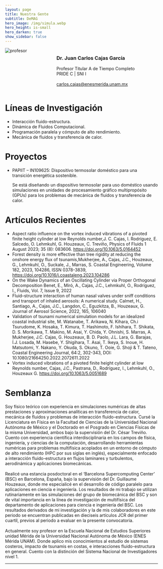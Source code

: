 ```yaml
---
layout: page
title: Nuestra Gente
subtitle: DeMAG
hero_image: /img/simula.webp
hero_height: is-small
hero_darken: true
show_sidebar: false
---
```


<div class="columns is-align-items-center is-multiline pb-6">
    <div class="column">
        <img loading="lazy" src="{{ site.baseurl }}/img/drcajas.webp" alt="profesor" class="ng_imagen"/>
    </div>
    <div class="column has-text-centered">
        <h3 class="has-text-primary">Dr. Juan Carlos Cajas García</h3>
        <p class="has-text-weight-bold is-family-sans-serif">
            Profesor Titular A de Tiempo Completo
            <br/>
                PRIDE C | SNI I
            <br/>
            <br/>
            <a href="mailto:carlos.cajas@enesmerida.unam.mx">
                carlos.cajas@enesmerida.unam.mx
            </a>
        </p>
    </div>
</div>
<div class="content">
    <h1 class="has-text-centered has-text-primary">
        Líneas de Investigación
    </h1> 
    <ul>
        <li class="has-text-weight-bold is-family-sans-serif">Interacción fluido-estructura.</li>
        <li class="has-text-weight-bold is-family-sans-serif">Dinámica de Fluidos Computacional.</li>
        <li class="has-text-weight-bold is-family-sans-serif">Programación paralela y cómputo de alto rendimiento.</li>
        <li class="has-text-weight-bold is-family-sans-serif">Mecánica de fluidos y transferencia de calor.</li>
    </ul>
    <h1 class="has-text-centered has-text-primary">
        Proyectos
    </h1> 
    <ul>
        <li class="has-text-weight-bold is-family-sans-serif">PAPIIT – IN109625: Dispositivo termosolar doméstico para una transición energética sostenible.</li>
        <p class="has-text-justified is-italic">
            Se está diseñando un dispositivo termosolar para uso doméstico usando simulaciones en 	unidades de procesamiento gráfico multipropósito (GPUs)	para los problemas de mecánica 	de fluidos y transferencia de calor.
        </p>
    </ul>
    <h1 class="has-text-centered has-text-primary">
        Artículos Recientes
    </h1> 
    <ul>
        <li class="mb-4 has-text-weight-bold is-family-sans-serif">Aspect ratio influence on the vortex induced vibrations of a pivoted finite height cylinder at low Reynolds number,J. C. Cajas, I. Rodríguez, E. Salcedo, O. Lehmkuhl, G. Houzeaux, C. Treviño, Physics of Fluids 1 August 2023; 35 (8): 083606. <a href="https://doi.org/10.1063/5.0164452">https://doi.org/10.1063/5.0164452</a></li>
        <li class="mb-4 has-text-weight-bold is-family-sans-serif">Forest density is more effective than tree rigidity at reducing the onshore energy flux of tsunamis,Mukherjee, A., Cajas, J.C., Houzeaux, G., Lehmkuhl, O., Suckale, J., Marras, S. Coastal Engineering, Volume 182, 2023, 104286, ISSN 0378-3839, <a href="https://doi.org/10.1016/j.coastaleng.2023.104286">https://doi.org/10.1016/j.coastaleng.2023.104286</a></li>
        <li class="mb-4 has-text-weight-bold is-family-sans-serif">On the Wake Dynamics of an Oscillating Cylinder via Proper Orthogonal Decomposition Benet, E., Miró, A., Cajas, J.C., Lehmkuhl, O., Rodríguez, I., Fluids, Vol. 7, Issue 9, 2022</li>
        <li class="mb-4 has-text-weight-bold is-family-sans-serif">Fluid–structure interaction of human nasal valves under sniff conditions and transport of inhaled aerosols: A numerical study. Calmet, H., Santiago, A., Cajas, J.C., Langdon, C., Eguzkitza, B., Houzeaux, G. Journal of Aerosol Science, 2022, 165, 106040</li>
        <li class="mb-4 has-text-weight-bold is-family-sans-serif">Validation of tsunami numerical simulation models for an idealized coastal industrial site, M. Watanabe, T. Arikawa, N. Kihara, Ch.i Tsurudome, K. Hosaka, T. Kimura, T. Hashimoto, F. Ishihara, T. Shikata, D. S. Morikawa, T. Makino, M. Asai, Y. Chida, Y. Ohnishi, S. Marras, A. Mukherjee, J.C. Cajas, G. Houzeaux, B. D. Paolo, J.L. Lara, G. Barajas, Í.J. Losada, M. Hasebe, Y. Shigihara, T. Asai, T. Ikeya, S. Inoue, H. Matsutomi, Y. Nakano, Y. Okuda, S. Okuno, T. Ooie, G. Shoji & T. Tateno, Coastal Engineering Journal, 64:2, 302-343, DOI: 10.1080/21664250.2022.2072611.2022</li>
        <li class="mb-4 has-text-weight-bold is-family-sans-serif">Vortex induced vibrations of a pivoted finite height cylinder at low Reynolds number, Cajas, J.C., Pastrana, D., Rodríguez, I., Lehmkuhl, O., Houzeaux G. <a href="https://doi.org/10.1063/5.0051689">https://doi.org/10.1063/5.0051689</a></li>
    </ul>
    <h1 class="has-text-centered has-text-primary">
        Semblanza
    </h1>
    <p class="has-text-justified is-italic">
    Soy físico teórico con experiencia en simulaciones numéricas de altas prestaciones y aproximaciones analíticas en transferencia de calor, mecánica de fluidos y problemas de interacción fluido-estructura. Cursé la Licenciatura en Física en la Facultad de Ciencias de la Universidad Nacional Autónoma de México y el Doctorado en el Posgrado en Ciencias Físicas de la misma Universidad, ambos bajo la supervisión del Dr. César Treviño. Cuento con experiencia científica interdisciplinaria en los campos de física, ingeniería, y ciencias de la computación, desarrollando herramientas numéricas para problemas multifísica acoplados en un entorno de cómputo de alto rendimiento (HPC por sus siglas en inglés), especialmente enfocado a interacción fluido-estructura en flujos laminares y turbulentos, aerodinámica y aplicaciones biomecánicas. 
    <br/>
    <br/>
    Realicé una estancia posdoctoral en el ‘Barcelona Supercomputing Center’ (BSC) en Barcelona, España, bajo la supervisión del Dr. Guillaume Houzeaux, donde me especialicé en el desarrollo de código paralelo para aplicaciones en ciencia e ingeniería. Los resultados de mi trabajo se utilizan rutinariamente en las simulaciones del grupo de biomecánica del BSC y son de vital importancia en la línea de investigación de multifísica del departamento de aplicaciones para ciencia e ingeniería del BSC. Los resultados derivados de mi investigación y la de mis colaboradores en este periodo se encuentran publicadas en dieciseis artículos JCR del primer cuartil, previos al periodo a evaluar en la presente convocatoria.
    <br/>
    <br/>
    Actualmente soy profesor en la Escuela Nacional de Estudios Superiores unidad Mérida de la Universidad Nacional Autónoma de México (ENES Mérida UNAM). Donde aplico mis conocimientos al estudio de sistemas costeros, impacto de tsunamis en costas, e interacciones fluido-estructura en general. Cuento con la distinción del Sistema Nacional de Investigadores nivel 1. 
    </p>
</div>

---
